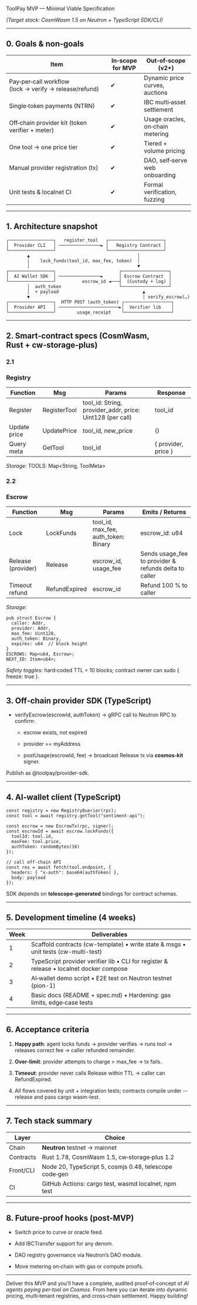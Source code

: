 ToolPay MVP — Minimal Viable Specification

_(Target stack: CosmWasm 1.5 on Neutron + TypeScript SDK/CLI)_

---

## **0. Goals & non‑goals**

|**Item**|**In‑scope for MVP**|**Out‑of‑scope (v2+)**|
|---|---|---|
|Pay‑per‑call workflow (lock → verify → release/refund)|✔︎|Dynamic price curves, auctions|
|Single‑token payments (NTRN)|✔︎|IBC multi‑asset settlement|
|Off‑chain provider kit (token verifier + meter)|✔︎|Usage oracles, on‑chain metering|
|One tool → one price tier|✔︎|Tiered + volume pricing|
|Manual provider registration (tx)|✔︎|DAO, self‑serve web onboarding|
|Unit tests & localnet CI|✔︎|Formal verification, fuzzing|

---

## **1. Architecture snapshot**

```
┌─────────────────┐   register_tool   ┌─────────────────────┐
│  Provider CLI   │ ────────────────► │   Registry Contract │
└─────────────────┘                   └─────────────────────┘
        ▲                                         │
        │    lock_funds(tool_id, max_fee, token)  │
        │                                         ▼
┌─────────────────┐                        ┌──────────────────┐
│  AI Wallet SDK  │ ────────────────►      │ Escrow Contract  │
└─────────────────┘          escrow_id ◄───┤  (Custody + log) │
        │  auth_token                      └──────────────────┘
        │  + payload                                ▲
        ▼                                           │ verify_escrow(…)
┌─────────────────┐  HTTP POST (auth_token) ┌──────────────────┐
│  Provider API   │ ───────────────────────►│  Verifier lib    │
└─────────────────┘        usage_receipt    └──────────────────┘
```

---

## **2. Smart‑contract specs (CosmWasm, Rust + cw‑storage‑plus)**

### **2.1** 

### **Registry**

| **Function** | **Msg**      | **Params**                                                | **Response**        |
| ------------ | ------------ | --------------------------------------------------------- | ------------------- |
| Register     | RegisterTool | tool_id: String, provider_addr, price: Uint128 (per call) | tool_id             |
| Update price | UpdatePrice  | tool_id, new_price                                        | ()                  |
| Query meta   | GetTool      | tool_id                                                   | { provider, price } |

_Storage:_ TOOLS: Map<String, ToolMeta>

### **2.2** 

### **Escrow**

| **Function**       | **Msg**       | **Params**                           | **Emits / Returns**                                   |
| ------------------ | ------------- | ------------------------------------ | ----------------------------------------------------- |
| Lock               | LockFunds     | tool_id, max_fee, auth_token: Binary | escrow_id: u64                                        |
| Release (provider) | Release       | escrow_id, usage_fee                 | Sends usage_fee to provider & refunds delta to caller |
| Timeout refund     | RefundExpired | escrow_id                            | Refund 100 % to caller                                |

_Storage:_

```
pub struct Escrow {
  caller: Addr,
  provider: Addr,
  max_fee: Uint128,
  auth_token: Binary,
  expires: u64  // block height
}
ESCROWS: Map<u64, Escrow>;
NEXT_ID: Item<u64>;
```

_Safety toggles:_ hard‑coded TTL = 10 blocks; contract owner can sudo { freeze: true }.

---

## **3. Off‑chain provider SDK (TypeScript)**

- verifyEscrow(escrowId, authToken) → gRPC call to Neutron RPC to confirm:

    - escrow exists, not expired

    - provider == myAddress
    - postUsage(escrowId, fee) → broadcast Release tx via **cosmos‑kit** signer.


Publish as @toolpay/provider-sdk.

---

## **4. AI‑wallet client (TypeScript)**

```
const registry = new RegistryQuerier(rpc);
const tool = await registry.getTool("sentiment-api");

const escrow = new EscrowTx(rpc, signer);
const escrowId = await escrow.lockFunds({
  toolId: tool.id,
  maxFee: tool.price,
  authToken: randomBytes(16)
});

// call off‑chain API
const res = await fetch(tool.endpoint, {
  headers: { "x-auth": base64(authToken) },
  body: payload
});
```

SDK depends on **telescope‑generated** bindings for contract schemas.

---

## **5. Development timeline (4 weeks)**

|**Week**|**Deliverables**|
|---|---|
|1|Scaffold contracts (cw-template) • write state & msgs • unit tests (cw-multi-test)|
|2|TypeScript provider verifier lib • CLI for register & release • localnet docker compose|
|3|AI‑wallet demo script • E2E test on Neutron testnet (pion-1)|
|4|Basic docs (README + spec.md) • Hardening: gas limits, edge‑case tests|

---

## **6. Acceptance criteria**

1. **Happy path**: agent locks funds → provider verifies → runs tool → releases correct fee → caller refunded remainder.

2. **Over‑limit**: provider attempts to charge > max_fee → tx fails.

3. **Timeout**: provider never calls Release within TTL → caller can RefundExpired.

4. All flows covered by unit + integration tests; contracts compile under --release and pass cargo wasm-test.
---

## **7. Tech stack summary**

|**Layer**|**Choice**|
|---|---|
|Chain|**Neutron** testnet → mainnet|
|Contracts|Rust 1.78, CosmWasm 1.5, cw‑storage‑plus 1.2|
|Front/CLI|Node 20, TypeScript 5, cosmjs 0.48, telescope code‑gen|
|CI|GitHub Actions: cargo test, wasmd localnet, npm test|

---

## **8. Future‑proof hooks (post‑MVP)**

- Switch price to curve or oracle feed.

- Add IBCTransfer support for any denom.

- DAO registry governance via Neutron’s DAO module.

- Move metering on‑chain with gas or compute proofs.
---

Deliver this MVP and you’ll have a complete, audited proof‑of‑concept of _AI agents paying per‑tool on Cosmos_. From here you can iterate into dynamic pricing, multi‑tenant registries, and cross‑chain settlement. Happy building!